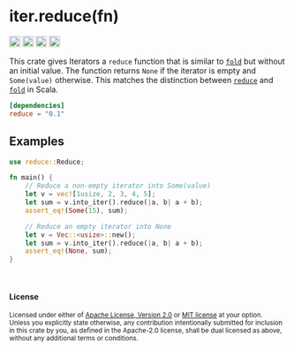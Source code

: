 iter.reduce(fn)
===============

[<img alt="github" src="https://img.shields.io/badge/github-dtolnay/reduce-8da0cb?style=for-the-badge&labelColor=555555&logo=github" height="20">](https://github.com/dtolnay/reduce)
[<img alt="crates.io" src="https://img.shields.io/crates/v/reduce.svg?style=for-the-badge&color=fc8d62&logo=rust" height="20">](https://crates.io/crates/reduce)
[<img alt="docs.rs" src="https://img.shields.io/badge/docs.rs-reduce-66c2a5?style=for-the-badge&labelColor=555555&logo=docs.rs" height="20">](https://docs.rs/reduce)
[<img alt="build status" src="https://img.shields.io/github/actions/workflow/status/dtolnay/reduce/ci.yml?branch=master&style=for-the-badge" height="20">](https://github.com/dtolnay/reduce/actions?query=branch%3Amaster)

This crate gives Iterators a `reduce` function that is similar to
[`fold`][std-fold] but without an initial value. The function returns `None` if
the iterator is empty and `Some(value)` otherwise. This matches the distinction
between [`reduce`][scala-reduce] and [`fold`][scala-fold] in Scala.

[std-fold]: https://doc.rust-lang.org/std/iter/trait.Iterator.html#method.fold
[scala-reduce]: https://www.scala-lang.org/api/current/scala/collection/Iterator.html#reduce[A1%3E:A](op:(A1,A1)=%3EA1):A1
[scala-fold]: https://www.scala-lang.org/api/current/scala/collection/Iterator.html#fold[A1%3E:A](z:A1)(op:(A1,A1)=%3EA1):A1

```toml
[dependencies]
reduce = "0.1"
```

## Examples

```rust
use reduce::Reduce;

fn main() {
    // Reduce a non-empty iterator into Some(value)
    let v = vec![1usize, 2, 3, 4, 5];
    let sum = v.into_iter().reduce(|a, b| a + b);
    assert_eq!(Some(15), sum);

    // Reduce an empty iterator into None
    let v = Vec::<usize>::new();
    let sum = v.into_iter().reduce(|a, b| a + b);
    assert_eq!(None, sum);
}
```

<br>

#### License

<sup>
Licensed under either of <a href="LICENSE-APACHE">Apache License, Version
2.0</a> or <a href="LICENSE-MIT">MIT license</a> at your option.
</sup>

<br>

<sub>
Unless you explicitly state otherwise, any contribution intentionally submitted
for inclusion in this crate by you, as defined in the Apache-2.0 license, shall
be dual licensed as above, without any additional terms or conditions.
</sub>
